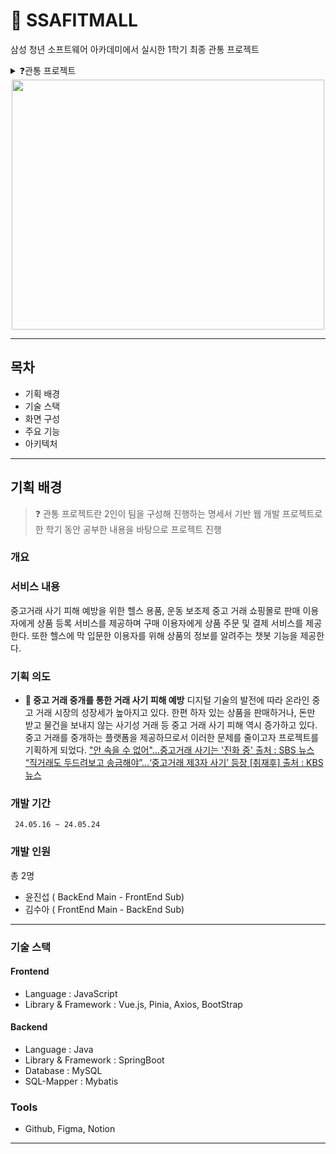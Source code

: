# 💪 SSAFITMALL

삼성 청년 소프트웨어 아카데미에서 실시한 1학기 최종 관통 프로젝트 <details><summary>❓관통 프로젝트</summary>

> 2인이 팀을 구성해 진행하는 웹 개발 프로젝트로 한 학기 동안 공부한 내용을 바탕으로 프로젝트 진행

</details>

<center><img src="localhost_5173_.png" width="500" height="400"/></center>

---

## 목차

- 기획 배경
- 기술 스택
- 화면 구성
- 주요 기능
- 아키텍처

---

## 기획 배경

> ❓ 관통 프로젝트란 2인이 팀을 구성해 진행하는 명세서 기반 웹 개발 프로젝트로 한 학기 동안 공부한 내용을 바탕으로 프로젝트 진행

### 개요

### 서비스 내용

중고거래 사기 피해 예방을 위한 헬스 용품, 운동 보조제 중고 거래 쇼핑몰로 판매 이용자에게 상품 등록 서비스를 제공하며 구매 이용자에게 상품 주문 및 결제 서비스를 제공한다. 또한 헬스에 막 입문한 이용자를 위해 상품의 정보를 알려주는 챗봇 기능을 제공한다.

### 기획 의도

- **🤝 중고 거래 중개를 통한 거래 사기 피해 예방**
  디지털 기술의 발전에 따라 온라인 중고 거래 시장의 성장세가 높아지고 있다. 한편 하자 있는 상품을 판매하거나, 돈만 받고 물건을 보내지 않는 사기성 거래 등 중고 거래 사기 피해 역시 증가하고 있다. 중고 거래를 중개하는 플랫폼을 제공하므로서 이러한 문제를 줄이고자 프로젝트를 기획하게 되었다.
  ["안 속을 수 없어"…중고거래 사기는 '진화 중' 출처 : SBS 뉴스 ](https://news.sbs.co.kr/news/endPage.do?news_id=N1007643436)
  [“직거래도 두드려보고 송금해야”…‘중고거래 제3자 사기’ 등장 [취재후] 출처 : KBS 뉴스](https://news.kbs.co.kr/news/pc/view/view.do?ncd=7918860)

### 개발 기간

     24.05.16 ~ 24.05.24

### 개발 인원

총 2명

- 윤진섭 ( BackEnd Main - FrontEnd Sub)
- 김수아 ( FrontEnd Main - BackEnd Sub)

---

### 기술 스택

#### Frontend

- Language : JavaScript
- Library & Framework : Vue.js, Pinia, Axios, BootStrap

#### Backend

- Language : Java
- Library & Framework : SpringBoot
- Database : MySQL
- SQL-Mapper : Mybatis

### Tools

- Github, Figma, Notion

---

